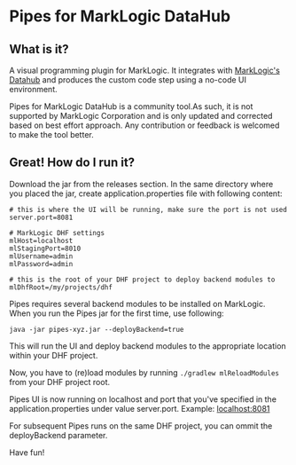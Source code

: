 # Pipes for MarkLogic DataHub

## What is it?
A visual programming plugin for MarkLogic. It integrates with [MarkLogic's Datahub](https://docs.marklogic.com/datahub/) and produces the custom code step using a no-code UI environment.

Pipes for MarkLogic DataHub is a community tool.As such, it is not supported by MarkLogic Corporation and is only updated and corrected based on best effort approach. Any contribution or feedback is welcomed to make the tool better.

## Great! How do I run it?
Download the jar from the releases section. In the same directory where you placed the jar, create application.properties file with following content:

```
# this is where the UI will be running, make sure the port is not used
server.port=8081

# MarkLogic DHF settings
mlHost=localhost
mlStagingPort=8010
mlUsername=admin
mlPassword=admin

# this is the root of your DHF project to deploy backend modules to
mlDhfRoot=/my/projects/dhf 
```

Pipes requires several backend modules to be installed on MarkLogic. When you run the Pipes jar for the first time, use following:

```java -jar pipes-xyz.jar --deployBackend=true```

This will run the UI and deploy backend modules to the appropriate location within your DHF project. 

Now, you have to (re)load modules by running
```./gradlew mlReloadModules```
from your DHF project root.

Pipes UI is now running on localhost and port that you've specified in the application.properties under value server.port. Example: [localhost:8081](ocalhost:8081)

For subsequent Pipes runs on the same DHF project, you can ommit the deployBackend parameter.

Have fun!